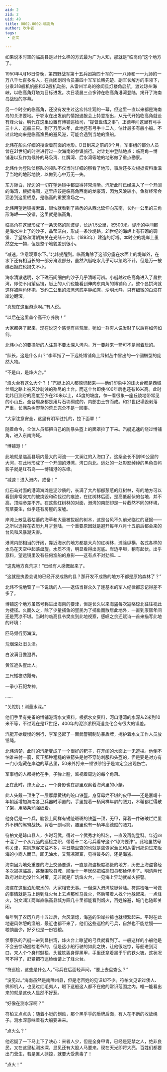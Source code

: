 ```yaml
---
aid: 2
zid: 2
uid: 49
title: 0002.0002-临高角
author: 吹牛者
tags: 
 - 正文

---
```




  如果说本时空的临高县是以什么样的方式最为广为人知，那就是“临高角”这个地方了。

  1950年4月16日傍晚，第四野战军第十五兵团第四十军的一一八师和一一九师的一万八千七百多名人，在兵团副司令员兼四十军军长韩先楚、副军长解方的率领下，分乘318艘机帆船和32艘机动船，从雷州半岛的徐闻县灯楼角启航，渡过琼州海峡，以临高角灯塔为目标进发。次日凌晨三点多钟在临高角港湾登陆，揭开了海南岛战役的序幕。

  另一个时空的临高角，还没有发生过这宏伟壮观的一幕，但这里一直以来都是海南岛的关津要地。于鄂水在出发前的情报通报会上特意指出，从元代开始临高角就设有烽火台。明代在这里设置有博铺巡检司，“提督盘诘之事”。正德年间这里有弓手三十人，巡船三只。到了万历末年，此地还有弓手十二人，估计最多有艘小船。不过此地向来是临高渔民的避风港，可能会遇到当地的渔船。

  北炜在船头仔细的搜索着前面的地形。D日到来之前的3个月，军事组的部分人员曾在21世纪的时空进行过一次海南的参谋旅行。对计划中登陆地点：临高角－博铺港以及作为候补的马袅湾、红牌湾、后水湾等地的地形做了重点勘察。

  北炜作为登陆侦察队的领队不仅当时详细的察看了地形，事后还多次根据资料重温了当地的地形地貌，以做到心中万无一失。

  东方际白，岸边的一切在望远镜中都显得非常清晰。汽艇此时已经进入了一个开阔的海湾，根据海图，这里应该是临高角西南的龙豪湾，因为风浪较小，鱼群经常会洄游到这里栖息，是临高的重要渔场之一。

  北炜用望远镜搜索着，很快就看到了熟悉的从西北延伸向东南，长约一公里的三角形海岬——没错，这里就是临高角。

  临高角在这里形成了一条天然的防波堤，长达1.5公里，宽500米。堤岸的中间都是海水冲上了的沙子，晶莹洁白，形成一条沙堤路。21世纪的海岬上有石砌的碉堡、了望塔和清朝海关在光绪十九年（1893年）建造的灯塔。本时空的堤岸上虽然空无一物，但是整个地貌差别很小。

  “减速，注意观察水下。”北炜提醒到。临高角除了这部分露在水面上的堤岸外，在水下还有相当长的一部分淹没部分，虽然汽艇吃水几乎可以忽略不计，但是万一被礁石擦底也损失不小。

  海水清澈透明，水下礁石间细白的沙子几乎清晰可辨。小艇越过临高角进入了昌拱湾，即使不用望远镜，艇上的人们也能看到伸向东南角的博铺角了。整个昌拱湾就这样被两角环抱，宽约二公里的海湾湾底平静如席，沙明水静，只有细微的白浪在岸边翻滚。

  “真想在这里游泳啊。”有人说。

  “以后在这里盖个高干疗养院！”

  大家都笑了起来，现在说这个感觉有些荒唐，犹如一群穷人说发财了以后将如何如何。

  北炜小心的要操艇的人注意不要太深入湾内，万一要射来一箭可不是闹着玩的。

  “队长，这是什么山？”李军指了一下远处博铺角上绿树丛中冒出的一个圆椭型的庞然大物。

  “不是山，是烽火台。”

  “烽火台有这么大个？！”汽艇上的人都惊讶起来——他们印象中的烽火台都是西域丝绸之路上被风沙剥蚀的殆尽的土台。而这个台即使400年后也还有16米高。此时北炜目测它的高度至少在20米以上，45度的坡度，乍一看很象一座丘陵地带常见的小山丘。全台周身都是用片石块砌成的，内部由土夯而成。和21世纪塌毁剥落严重，长满杂树野草的荒丘完全不是一回事。

  “大家注意安全，这里有明军驻扎的，拉下面罩！”

  随着命令，全体人员都把自己的防暴头盔上的面罩拉了下来。汽艇迅速的绕过博铺角，进入东南海域。

  “博铺港！”

  此地就是临高县境内最大的河流——文澜江的入海口了。这条全长不到90公里的大河，在此地形成了一个开阔的港湾，湾口向北。远处的一处影影绰绰的黑色岛屿影子就是红石岛——博铺港的东缘。

  “减速！进入港内，戒备！”

  红石岛对面的港湾海滩是泥沙质的，长满了大片郁郁葱葱的红树林，有的地方可以看到非常突兀的被烧毁和砍伐过的痕迹，在红树林后面，是高低起伏的台地，并不高，顶端参差不齐。在这些红树林的对面，港湾的南部却是一片截然不同的环境，荒草蔓生，似乎还有房屋的废墟。

  岸滩上散乱着枯萎的海草和大量被拔起的树木，这是台风不久前光临过的证据——之所以选择在农历九月才登陆，一个重要原因就是避开每年八月十五前后都会来的台风和风暴潮灾害。

  港湾内部相当的开阔，靠近海水的地方都是大片的红树林，滩涂纵横，各式各样的水鸟在天空中起落盘旋。水质不清，明显看得出泥底。岸边平坦，稍有起伏。出乎意料，望远镜里没有任何渔船的身影——这有点不对劲嘛……

  “这鬼地方真荒凉！”已经有人感慨起来了。

  “这就是执委会说的已经开发成熟的县？那开发不成熟的地方不都是原始森林了？”

  北炜不悦地瞥了一下说话的人——退伍当群众久了连基本的军人纪律都忘记得差不多了。

  博铺这个地方虽然号称进出海南的要津，但是长久以来海盗每次寇略琼北往往视此为捷径。久而久之，除了少量捕鱼的疍民为了捕鱼而散居此地外，一直到康熙年间还是荒凉不堪。当时的临高县令樊庶到此地视察，感叹之余还赋诗一首来描写此地的环境：

  匹马频行历海滨，

  荒烟深处旧关津。

  白波满目儋澄界，

  黄笠遮头疍灶人。

  三尺矮檐防飓母，

  一拳小石祀龙神。

  ……

  “关舵机！测量水深。”

  他们手里有完备的博铺港湾水文资料，根据水文资料，河口港湾的水深从2米到10米不等，不过现在是17世纪，400年的泥沙淤积河道变化会有很大的误差。

  汽艇开始缓慢的划行，李军竖起了一面武警钢制防暴盾牌，掩护着水文工作人员放铅绳。

  北炜清楚，此时的汽艇变成了一个很好的靶子，在开阔的水面上一无遮拦。他倒不怕谁来射一箭，反正那种粗糙的铁箭头是射不穿防刺服和头盔的，但是要是对方有一门小炮藏在岸边的草丛里，50米外打来一顿铁砂铅子是肯定会出现伤亡。

  军事组的人都持枪在手，子弹上膛，监视着周边的每个角落。

  正在此时，烽火台上，一个身影也在那里观察着海湾里的小艇。

  此人头戴一顶生了一层厚厚黄锈的碗口铁盔，身穿霉烂不堪的皮甲——还是嘉靖十年朝廷增加海南各卫兵器时添置的。手里提着一柄同样年龄的腰刀，木鞘都烂得散了架，用藤条勉强缠着。

  他身后是一个兵，脑袋上同样有锈迹斑斑的铁盔一顶，无甲，穿着一件破破烂烂里外不辨的鸳鸯战袄。背着一副弓箭，腰里也有一柄年高德勋的腰刀。

  符柏文是琼山县人，少时习武，得过一个武秀才的科名，一直没再能登科。年近四十混了一个从九品的巡检之职，带着十二名弓兵看守这个“琼海要津”。此地虽然号称关津，实则旅客来往不多，平日能盘查的也就是些疍家渔民和从雷州那边过来贩海的小商人而已，即无油水，又荒凉寂寞，见得最多的，还是海盗。

  海南因为地处重要的海上交通要道，一直是海盗极度猖獗的地方，历史上海盗曾经多次寇掠临高，甚至围攻县城，顺治十一年居然把临高知县都给俘虏了。明清两代政府对此也没什么对策，无非就是广筑烽火台，一见海上异动就举火报警。

  海盗在这里泊船取水的，大家相安无事。一但深入港湾放艇登陆。符巡检唯一可做的事情就是马上跑到烽火台上去点那堆马粪火，然后带着人找个地躲起来。一点烽火，沿文澜江两岸直临高县城方圆几十里都能看到烟火，百姓躲避，城门也随即关闭。

  每年到了农历八月十五过后，台风渐熄，海盗的沿岸抄掠也就频繁起来。平时在此地避风休憩的渔船，最近也都不来了，他们这些巡检的弓兵，自然也不能怠慢——粮饷虽少，好歹也是一份钱粮。

  侦察队的汽艇一进到昌拱湾，烽火台上瞭望的弓兵就看到了。一般这样的小船他是不会去惊动巡检老爷的，但是这小船行驶的如此之快，让他很吃惊，等船进到河口，来人个个身材魁梧，头戴铁盔身穿黑甲，手里还拿着黑乎乎的铁火铳，这状况可不得了，赶紧把符巡检给请上了烽火台。

  “符巡检，这些是什么人，”弓兵在后面轻声问，“要上去盘查么？”

  “没见过。”海南虽然是南陲州县，但是老百姓的见识却不少。符柏文见识过倭人、佛郎机人，也见过红毛夷人，眼下这船这人都不在他的常识范围之内。唯一能看出来的就是这伙人显然不好惹。

  “好像在测水深啊？”

  符柏文点点头：随着小艇的划动，那个黑乎乎的盾牌后面，有人在不断的收放绳子。测水深意味着有大船要进来。

  “点火么？”

  他迟疑了一下马上下了决心：来者人少，但是全身甲胄，已经是犯禁之人，绝非良民，又在这里私测水深，显见还有大股人马要来。现在天光即将大亮，百姓们都要出门营生，若是匪人掳掠，就要大受荼毒了！

  “点火！”


